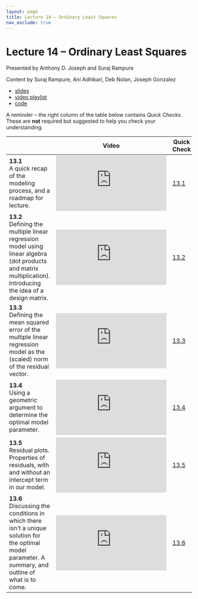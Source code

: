 ```yaml
---
layout: page
title: Lecture 14 – Ordinary Least Squares
nav_exclude: true
---
```


# Lecture 14 – Ordinary Least Squares

Presented by Anthony D. Joseph and Suraj Rampure

Content by Suraj Rampure, Ani Adhikari, Deb Nolan, Joseph Gonzalez

- [slides](https://docs.google.com/presentation/d/1aeNPAe0g2C4CfU-oxjnnd66fKri0MYtGKYTizlouuec/edit?usp=sharing)
- [video playlist](https://youtube.com/playlist?list=PLQCcNQgUcDfrVbm9gLBCY6LEj52m1Bbdy)
- [code](https://data100.datahub.berkeley.edu/hub/user-redirect/git-sync?repo=https://github.com/DS-100/fa21&subPath=lec/lec14/)

A reminder – the right column of the table below contains _Quick Checks_. These are **not** required but suggested to help you check your understanding.

<table>
<colgroup>
<col style="width: 25%" />
<col style="width: 25%" />
<col style="width: 25%" />
</colgroup>
<thead>
<tr class="header">
<th></th>
<th>Video</th>
<th>Quick Check</th>
</tr>
</thead>
<tbody>
<tr>
<td><strong>13.1</strong> <br />A quick recap of the modeling process, and a roadmap for lecture.</td>
<td><iframe width="300" height="" src="https://youtube.com/embed/HS8W2dl5KXo" frameborder="0" allow="accelerometer; autoplay; encrypted-media; gyroscope; picture-in-picture" allowfullscreen=""></iframe></td>
<td><a href="https://forms.gle/A9tQ7K2xTe5cy5Zm7" target="\_blank">13.1</a></td>
</tr>
<tr>
<td><strong>13.2</strong> <br />Defining the multiple linear regression model using linear algebra (dot products and matrix multiplication). Introducing the idea of a design matrix.</td>
<td><iframe width="300" height="" src="https://youtube.com/embed/oGIPhLtVb6k" frameborder="0" allow="accelerometer; autoplay; encrypted-media; gyroscope; picture-in-picture" allowfullscreen=""></iframe></td>
<td><a href="https://forms.gle/hcgKbrJvHXHUAQha7" target="\_blank">13.2</a></td>
</tr>
<tr>
<td><strong>13.3</strong> <br />Defining the mean squared error of the multiple linear regression model as the (scaled) norm of the residual vector.</td>
<td><iframe width="300" height="" src="https://youtube.com/embed/odY5eSwJ02w" frameborder="0" allow="accelerometer; autoplay; encrypted-media; gyroscope; picture-in-picture" allowfullscreen=""></iframe></td>
<td><a href="https://forms.gle/L8WqsEyCZRtESY4N9" target="\_blank">13.3</a></td>
</tr>
<tr>
<td><strong>13.4</strong> <br />Using a geometric argument to determine the optimal model parameter.</td>
<td><iframe width="300" height="" src="https://youtube.com/embed/nkLUTatnK0s" frameborder="0" allow="accelerometer; autoplay; encrypted-media; gyroscope; picture-in-picture" allowfullscreen=""></iframe></td>
<td><a href="https://forms.gle/bhmiDSLDdJDbigMw8" target="\_blank">13.4</a></td>
</tr>
<tr>
<td><strong>13.5</strong> <br />Residual plots. Properties of residuals, with and without an intercept term in our model.</td>
<td><iframe width="300" height="" src="https://youtube.com/embed/lT_gzva-dKg" frameborder="0" allow="accelerometer; autoplay; encrypted-media; gyroscope; picture-in-picture" allowfullscreen=""></iframe></td>
<td><a href="https://forms.gle/bhmiDSLDdJDbigMw8" target="\_blank">13.5</a></td>
</tr>
<tr>
<td><strong>13.6</strong> <br />Discussing the conditions in which there isn't a unique solution for the optimal model parameter. A summary, and outline of what is to come.</td>
<td><iframe width="300" height="" src="https://youtube.com/embed/9e_w8up-8Yc" frameborder="0" allow="accelerometer; autoplay; encrypted-media; gyroscope; picture-in-picture" allowfullscreen=""></iframe></td>
<td><a href="https://forms.gle/z6hNshYCtLB4biHf6" target="\_blank">13.6</a></td>
</tr>
</tbody>
</table>
